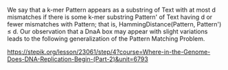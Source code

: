 We say that a k-mer Pattern appears as a substring of Text with at most d mismatches if there is some k-mer substring Pattern' of Text having d or fewer mismatches with Pattern; that is, HammingDistance(Pattern, Pattern') ≤ d. Our observation that a DnaA box may appear with slight variations leads to the following generalization of the Pattern Matching Problem.

https://stepik.org/lesson/23061/step/4?course=Where-in-the-Genome-Does-DNA-Replication-Begin-(Part-2)&unit=6793